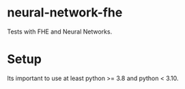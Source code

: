 # neural-network-fhe
Tests with FHE and Neural Networks.


# Setup
Its important to use at least python >= 3.8 and python < 3.10.
